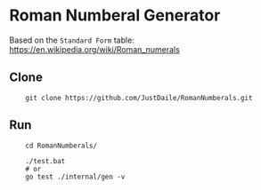 # Roman Numberal Generator

Based on the `Standard Form` table: https://en.wikipedia.org/wiki/Roman_numerals

## Clone

        git clone https://github.com/JustDaile/RomanNumberals.git

## Run

        cd RomanNumberals/

        ./test.bat
        # or
        go test ./internal/gen -v
